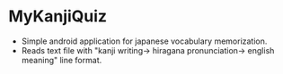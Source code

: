 # MyKanjiQuiz

* Simple android application for japanese vocabulary memorization.  
* Reads text file with "kanji writing-> hiragana pronunciation-> english meaning" line format.
